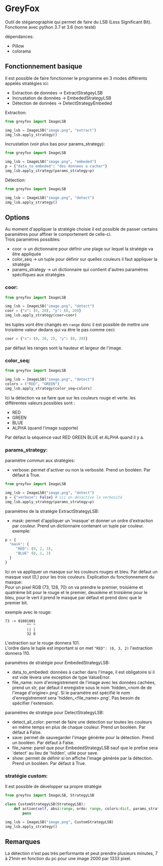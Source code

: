# GreyFox

Outil de stéganographie qui permet de faire du LSB (Less Significant Bit).  
Fonctionne avec python 3.7 et 3.6 (non testé)

dépendances:
* Pillow
* colorama

## Fonctionnement basique  

Il est possible de faire fonctionner le programme en 3 modes différents appelés stratégies ici:  
* Extraction de données  -> ExtractStratgeyLSB
* Incrustation de données  -> EmbededStrategyLSB
* Détection de données  -> DetectStrategyEmbeded

Extraction:  
```python
from greyfox import ImageLSB  

img_lsb = ImageLSB("image.png", "extract")  
img_lsb.apply_strategy()  
```

Incrustation (voir plus bas pour params_strategy):  
```python
from greyfox import ImageLSB  

img_lsb = ImageLSB("image.png", "embeded")  
p = {"data_to_embeded": "des donnees a cacher"}
img_lsb.apply_strategy(params_strategy=p)  
```

Détection:  
```python
from greyfox import ImageLSB  

img_lsb = ImageLSB("image.png", "detect")  
img_lsb.apply_strategy()  
```

## Options  

Au moment d'appliquer la stratégie choisie il est possible de passer certains paramètres pour affiner le comportement de celle-ci.  
Trois paramètres possibles:
* coor -> un dictionnaire pour définir une plage sur lequel la stratégie va être appliquée  
* color_seq -> un tuple pour définir sur quelles couleurs il faut appliquer la stratégie  
* params_strategy -> un dictionnaire qui contient d'autres paramètres spécifiques aux stratégies  

### coor:  
```python
from greyfox import ImageLSB  

img_lsb = ImageLSB("image.png", "detect") 
coor = {"x": (0, 20), "y": (0, 20)}  
img_lsb.apply_strategy(coor=coor)  
```

les tuples vont être changés en ```range``` donc il est possible de mettre une troisième valeur dedans qui va être le pas comme ceci:  
```python
coor = {"x": (0, 20, 2), "y": (0, 20)}  
```  
par défaut les ranges sont la hauteur et largeur de l'image.  

### color_seq:  
```python
from greyfox import ImageLSB

img_lsb = ImageLSB("image.png", "detect")  
colors = ("RED", "GREEN")
img_lsb.apply_strategy(color_seq=colors)  
```
Ici la détection va se faire que sur les couleurs rouge et verte.
les différentes valeurs possibles sont :
* RED
* GREEN
* BLUE
* ALPHA (quand l'image supporte)  

Par défaut la séquence vaut RED GREEN BLUE et ALPHA quand il y a.  

### params_strategy:  

paramètre commun aux stratégies:  

- verbose: permet d'activer ou non la verbosité. Prend un booléen. Par défaut à True.  
```python
from greyfox import ImageLSB

img_lsb = ImageLSB("image.png", "detect")  
p = {"verbose": False} # ici on désactive la verbosité  
img_lsb.apply_strategy(params_strategy=p)  
```

paramètres de la stratégie ExtractStrategyLSB:

- mask: permet d'appliquer un 'masque' et donner un ordre d'extraction par couleur. Prend un dictionnaire contenant un tuple par             couleur.  
exemple:  
```python
p = {
  "mask": {
     "RED": (0, 2, 3),
     "BLUE" (0, 1, 2)
  }
}
```
Ici on va appliquer un masque sur les couleurs rouges et bleu. Par défaut un masque vaut (0,) pour les trois couleurs.  Explication du fonctionnement du masque:  
Pour un pixel RGB (73, 128, 70) on va prendre le premier, troisième et quatrième bit pour le rouge et le premier, deuxième et troisième pour le bleu, pour le vert il prend le masque par défaut et prend donc que le premier bit.

exemple avec le rouge:
```
73 -> 01001001  
          ^^ ^  
          || |  
          32 0  
```
L'extraction sur le rouge donnera 101.  
L'ordre dans le tuple est important si on met ```"RED": (0, 3, 2)``` l'extraction donnera 110.  

paramètres de stratégie pour EmbededStrategyLSB:  

- data_to_embeded: données à cacher dans l'image, il est obligatoire si il est vide lèvera une exception de type ValueError.  
- file_name: nom d'enregistrement de l'image avec les données cachées, prend un str, par défaut il enregistre sous le nom 'hidden_<nom de de l'image d'origine>.png'. Si le paramètre est spécifié le nom d'enregistrement sera 'hidden_<file_name>.png'. Pas besoin de spécifier l'extension.  

paramètres de stratégie pour DetectStrategyLSB:  

- detect_all_color: permet de faire une detection sur toutes les couleurs en même temps en plus de chaque couleur. Prend un booléen. Par défaut à False.   
- save:  permet de sauvegarder l'image générée pour la détection. Prend un booléen. Par défaut à False.  
- file_name: pareil que pour EmbededStrategyLSB sauf que le prefixe sera 'detect' au lieu de 'hidden', utile pour save.  
- show: permet de définir si on affiche l'image générée par la détection. Prend un booléen. Par défaut à True.  

### stratégie custom:  

Il est possible de développer sa propre stratégie  

```python
from greyfox import ImageLSB, StrategyLSB

class CustomStrategyLSB(StrategyLSB):
    def action(self, absi:range, ordo: range, colors:dict, params_strategy:dict):
        pass

img_lsb = ImageLSB("image.png", CustomStrategyLSB)
img_lsb.apply_strategy()
```

## Remarques
La détection n'est pas très performante et peut prendre plusieurs minutes, 7 à 21min en fonction du pc pour une image 2000 par 1333 pixel.

